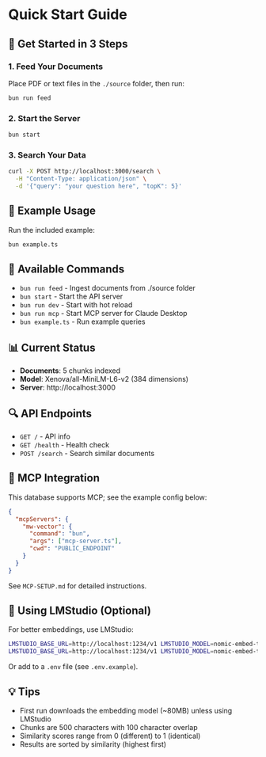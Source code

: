 # Quick Start Guide

## 🚀 Get Started in 3 Steps

### 1. Feed Your Documents
Place PDF or text files in the `./source` folder, then run:
```bash
bun run feed
```

### 2. Start the Server
```bash
bun start
```

### 3. Search Your Data
```bash
curl -X POST http://localhost:3000/search \
  -H "Content-Type: application/json" \
  -d '{"query": "your question here", "topK": 5}'
```

## 📝 Example Usage

Run the included example:
```bash
bun example.ts
```

## 🔧 Available Commands

- `bun run feed` - Ingest documents from ./source folder
- `bun start` - Start the API server
- `bun run dev` - Start with hot reload
- `bun run mcp` - Start MCP server for Claude Desktop
- `bun example.ts` - Run example queries

## 📊 Current Status

- **Documents**: 5 chunks indexed
- **Model**: Xenova/all-MiniLM-L6-v2 (384 dimensions)
- **Server**: http://localhost:3000

## 🔍 API Endpoints

- `GET /` - API info
- `GET /health` - Health check
- `POST /search` - Search similar documents

## 🔌 MCP Integration

This database supports MCP; see the example config below:

```json
{
  "mcpServers": {
    "mw-vector": {
      "command": "bun",
      "args": ["mcp-server.ts"],
      "cwd": "PUBLIC_ENDPOINT"
    }
  }
}
```

See `MCP-SETUP.md` for detailed instructions.

## 🔧 Using LMStudio (Optional)

For better embeddings, use LMStudio:

```bash
LMSTUDIO_BASE_URL=http://localhost:1234/v1 LMSTUDIO_MODEL=nomic-embed-text bun run feed
LMSTUDIO_BASE_URL=http://localhost:1234/v1 LMSTUDIO_MODEL=nomic-embed-text bun start
```

Or add to a `.env` file (see `.env.example`).

## 💡 Tips

- First run downloads the embedding model (~80MB) unless using LMStudio
- Chunks are 500 characters with 100 character overlap
- Similarity scores range from 0 (different) to 1 (identical)
- Results are sorted by similarity (highest first)

